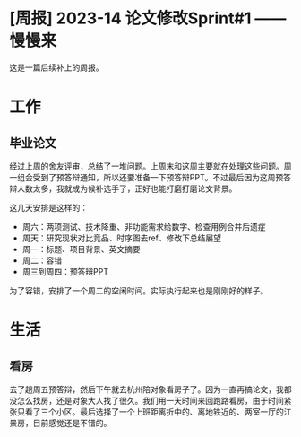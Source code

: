 # [周报] 2023-14 论文修改Sprint#1 —— 慢慢来

这是一篇后续补上的周报。

# 工作

## 毕业论文

经过上周的舍友评审，总结了一堆问题。上周末和这周主要就在处理这些问题。周一组会受到了预答辩通知，所以还要准备一下预答辩PPT。不过最后因为这周预答辩人数太多，我就成为候补选手了，正好也能打磨打磨论文背景。

这几天安排是这样的：

- 周六：两项测试、技术降重、非功能需求给数字、检查用例合并后遗症
- 周天：研究现状对比竞品、时序图去ref、修改下总结展望
- 周一：标题、项目背景、英文摘要
- 周二：容错
- 周三到周四：预答辩PPT

为了容错，安排了一个周二的空闲时间。实际执行起来也是刚刚好的样子。

# 生活

## 看房

去了趟周五预答辩，然后下午就去杭州陪对象看房子了。因为一直再搞论文，我都没怎么找房，还是对象大人找了很久。我们用一天时间来回跑路看房，由于时间紧张只看了三个小区。最后选择了一个上班距离折中的、离地铁近的、两室一厅的江景房，目前感觉还是不错的。